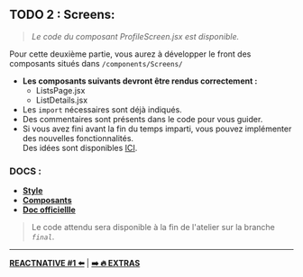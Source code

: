 ## **TODO 2 : Screens**:
> *Le code du composant ProfileScreen.jsx est disponible.*  

Pour cette deuxième partie, vous aurez à développer le front des composants situés dans `/components/Screens/`  

- **Les composants suivants devront être rendus correctement :**  
    - ListsPage.jsx
    - ListDetails.jsx   
- Les `import` nécessaires sont déjà indiqués.  
- Des commentaires sont présents dans le code pour vous guider.
- Si vous avez fini avant la fin du temps imparti, vous pouvez implémenter des nouvelles fonctionnalités.  
Des idées sont disponibles [ICI](./8.Extras.md).
### **DOCS** :
- [**Style**](https://reactnative.dev/docs/style)
- [**Composants**](https://reactnative.dev/docs/components-and-apis) 
- [**Doc officiellle**](https://reactnative.dev/docs/getting-started)


> Le code attendu sera disponible à la fin de l'atelier sur la branche *`final`*. 

- -- 
[ **REACTNATIVE #1 ⬅️**](./4.Work1.md) | [**➡️ 🔥 EXTRAS**](./6.Extras.md)

